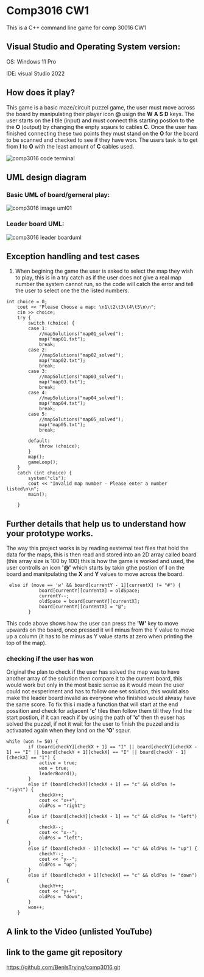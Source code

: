 # Comp3016 CW1

This is a C++ command line game for comp 30016 CW1

## Visual Studio and Operating System version:

OS: Windows 11 Pro

IDE: visual Studio 2022

## How does it play?

This game is a basic maze/circuit puzzel game, the user must move across the board by manipulating their player icon **@** usign the **W** **A** **S** **D** keys.
The user starts on the **I** tile (input) and must connect this starting postion to the the **O** (output) by changing the enpty sqaurs to cables **C**.
Once the user has finished connecting these two points they must stand on the **O** for the board to be scanned and checked to see if they have won.
The users task is to get from **I** to **O** with the least amount of **C** cables used.

![comp3016 code terminal](https://github.com/BenIsTrying/comp3016/assets/91667148/8c348b57-0f82-40bb-8e79-5ea2072fe777)
 
## UML design diagram 

### Basic UML of board/gerneral play:
![comp3016 image uml01](https://github.com/BenIsTrying/comp3016/assets/91667148/3a811a22-7971-4c42-afda-6771a55e97e8)

### Leader board UML:

![comp3016 leader boarduml](https://github.com/BenIsTrying/comp3016/assets/91667148/f321c4b5-9fa8-4bb1-9eef-dd13fdc4dbd0)


## Exception handling and test cases

1. When begining the game the user is asked to select the map they wish to play, this is in a try catch as if the user does not give a real map number the system cannot run, so the code will catch the error and tell the user to select one the the listed numbers.
```
int choice = 0;
    cout << "Please Choose a map: \n1\t2\t3\t4\t5\n\n";
    cin >> choice;
    try {
        switch (choice) {
        case 1:
            //mapSolutions("map01_solved");
            map("map01.txt");
            break;
        case 2:
            //mapSolutions("map02_solved");
            map("map02.txt");
            break;
        case 3:
            //mapSolutions("map03_solved");
            map("map03.txt");
            break;
        case 4:
            //mapSolutions("map04_solved");
            map("map04.txt");
            break;
        case 5:
            //mapSolutions("map05_solved");
            map("map05.txt");
            break;

        default:
            throw (choice);
        }
        map();
        gameLoop();
    }
    catch (int choice) {
        system("cls");
        cout << "Invalid map number - Please enter a number listed\n\n";
        main();

    }
```



## Further details that help us to understand how your prototype works. 

The way this project works is by reading exsternal text files that hold the data for the maps, this is then read and stored into an 2D array called board (this array size is 100 by 100) this is how the game is worked and used, the user controlls an icon **'@'** which starts by takin gthe postion of **I** on the board and manitpulating the **X** and **Y** values to move across the board.

```
 else if (move == 'w' && board[currentY - 1][currentX] != "#") {
            board[currentY][currentX] = oldSpace;
            currentY--; 
            oldSpace = board[currentY][currentX];
            board[currentY][currentX] = "@";
        }
```
This code above shows how the user can press the **'W'** key to move upwards on the board, once pressed it will minus from the Y value to move up a column (it has to be minus as Y value starts at zero when printing the top of the map). 

### checking if the user has won

Original the plan to check if the user has solved the map was to have another array of the solution then compare it to the current board, this would work but only in the most basic sense as it would mean the user could not exsperiment and has to follow one set solution, this would also make the leader board invalid as everyone who finished would alwasy have the same score.
To fix this i made a function that will start at the end possition and check for adjacent **'c'** tiles then follow them till they find the start postion, if it can reach if by using the path of **'c'** then th euser has solved the puzzel, if not it wait for the user to finish the puzzel and is activaated again when they land on the **'O'** sqaur.

```
while (won != 50) {
        if (board[checkY][checkX + 1] == "I" || board[checkY][checkX - 1] == "I" || board[checkY + 1][checkX] == "I" || board[checkY - 1][checkX] == "I") {
            active = true;
            won = true;
            leaderBoard();
        }
        else if (board[checkY][checkX + 1] == "c" && oldPos != "right") {
            checkX++;
            cout << "x++";
            oldPos = "right";
        }
        else if (board[checkY][checkX - 1] == "c" && oldPos != "left") {
            checkX--;
            cout << "x--";
            oldPos = "left";
        }
        else if (board[checkY - 1][checkX] == "c" && oldPos != "up") {
            checkY--;
            cout << "y--";
            oldPos = "up";
        }
        else if (board[checkY + 1][checkX] == "c" && oldPos != "down") {
            checkY++;
            cout << "y++";
            oldPos = "down";
        }
        won++;
    }
```

## A link to the Video (unlisted YouTube) 

## link to the game git repository

https://github.com/BenIsTrying/comp3016.git
